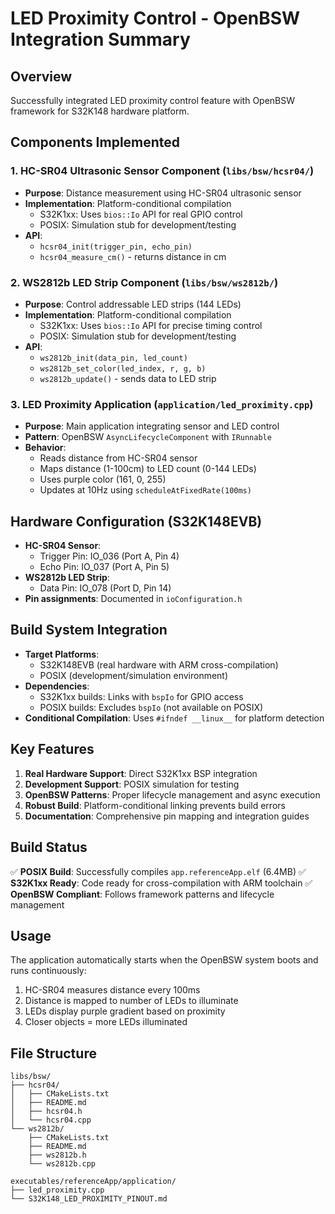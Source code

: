 # LED Proximity Control - OpenBSW Integration Summary

## Overview
Successfully integrated LED proximity control feature with OpenBSW framework for S32K148 hardware platform.

## Components Implemented

### 1. HC-SR04 Ultrasonic Sensor Component (`libs/bsw/hcsr04/`)
- **Purpose**: Distance measurement using HC-SR04 ultrasonic sensor
- **Implementation**: Platform-conditional compilation
  - S32K1xx: Uses `bios::Io` API for real GPIO control
  - POSIX: Simulation stub for development/testing
- **API**: 
  - `hcsr04_init(trigger_pin, echo_pin)`
  - `hcsr04_measure_cm()` - returns distance in cm

### 2. WS2812b LED Strip Component (`libs/bsw/ws2812b/`)
- **Purpose**: Control addressable LED strips (144 LEDs)
- **Implementation**: Platform-conditional compilation
  - S32K1xx: Uses `bios::Io` API for precise timing control
  - POSIX: Simulation stub for development/testing
- **API**:
  - `ws2812b_init(data_pin, led_count)`
  - `ws2812b_set_color(led_index, r, g, b)`
  - `ws2812b_update()` - sends data to LED strip

### 3. LED Proximity Application (`application/led_proximity.cpp`)
- **Purpose**: Main application integrating sensor and LED control
- **Pattern**: OpenBSW `AsyncLifecycleComponent` with `IRunnable`
- **Behavior**: 
  - Reads distance from HC-SR04 sensor
  - Maps distance (1-100cm) to LED count (0-144 LEDs)
  - Uses purple color (161, 0, 255)
  - Updates at 10Hz using `scheduleAtFixedRate(100ms)`

## Hardware Configuration (S32K148EVB)
- **HC-SR04 Sensor**:
  - Trigger Pin: IO_036 (Port A, Pin 4)
  - Echo Pin: IO_037 (Port A, Pin 5)
- **WS2812b LED Strip**:
  - Data Pin: IO_078 (Port D, Pin 14)
- **Pin assignments**: Documented in `ioConfiguration.h`

## Build System Integration
- **Target Platforms**: 
  - S32K148EVB (real hardware with ARM cross-compilation)
  - POSIX (development/simulation environment)
- **Dependencies**: 
  - S32K1xx builds: Links with `bspIo` for GPIO access
  - POSIX builds: Excludes `bspIo` (not available on POSIX)
- **Conditional Compilation**: Uses `#ifndef __linux__` for platform detection

## Key Features
1. **Real Hardware Support**: Direct S32K1xx BSP integration
2. **Development Support**: POSIX simulation for testing
3. **OpenBSW Patterns**: Proper lifecycle management and async execution
4. **Robust Build**: Platform-conditional linking prevents build errors
5. **Documentation**: Comprehensive pin mapping and integration guides

## Build Status
✅ **POSIX Build**: Successfully compiles `app.referenceApp.elf` (6.4MB)
✅ **S32K1xx Ready**: Code ready for cross-compilation with ARM toolchain
✅ **OpenBSW Compliant**: Follows framework patterns and lifecycle management

## Usage
The application automatically starts when the OpenBSW system boots and runs continuously:
1. HC-SR04 measures distance every 100ms
2. Distance is mapped to number of LEDs to illuminate
3. LEDs display purple gradient based on proximity
4. Closer objects = more LEDs illuminated

## File Structure
```
libs/bsw/
├── hcsr04/
│   ├── CMakeLists.txt
│   ├── README.md
│   ├── hcsr04.h
│   └── hcsr04.cpp
└── ws2812b/
    ├── CMakeLists.txt
    ├── README.md
    ├── ws2812b.h
    └── ws2812b.cpp

executables/referenceApp/application/
├── led_proximity.cpp
└── S32K148_LED_PROXIMITY_PINOUT.md
```